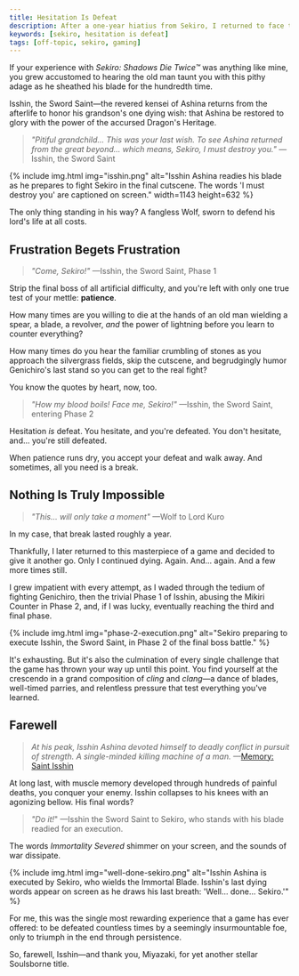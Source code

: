 ```yaml
---
title: Hesitation Is Defeat
description: After a one-year hiatius from Sekiro, I returned to face the final boss—and, through painful persistence, triumphed.
keywords: [sekiro, hesitation is defeat]
tags: [off-topic, sekiro, gaming]
---
```


If your experience with *Sekiro: Shadows Die Twice™* was anything like mine, you grew accustomed to hearing the old man taunt you with this pithy adage as he sheathed his blade for the hundredth time.

Isshin, the Sword Saint—the revered kensei of Ashina returns from the afterlife to honor his grandson's one dying wish: that Ashina be restored to glory with the power of the accursed Dragon's Heritage.

> *"Pitiful grandchild... This was your last wish. To see Ashina returned from the great beyond... which means, Sekiro, I must destroy you."* —Isshin, the Sword Saint

{% include img.html img="isshin.png" alt="Isshin Ashina readies his blade as he prepares to fight Sekiro in the final cutscene. The words 'I must destroy you' are captioned on screen." width=1143 height=632 %}

The only thing standing in his way? A fangless Wolf, sworn to defend his lord's life at all costs.

## Frustration Begets Frustration

> *"Come, Sekiro!"* —Isshin, the Sword Saint, Phase 1

Strip the final boss of all artificial difficulty, and you're left with only one true test of your mettle: **patience**.

How many times are you willing to die at the hands of an old man wielding a spear, a blade, a revolver, *and* the power of lightning before you learn to counter everything?

How many times do you hear the familiar crumbling of stones as you approach the silvergrass fields, skip the cutscene, and begrudgingly humor Genichiro's last stand so you can get to the real fight?

You know the quotes by heart, now, too.

> *"How my blood boils! Face me, Sekiro!"* —Isshin, the Sword Saint, entering Phase 2

Hesitation *is* defeat. You hesitate, and you're defeated. You don't hesitate, and... you're still defeated.

When patience runs dry, you accept your defeat and walk away. And sometimes, all you need is a break.

## Nothing Is Truly Impossible

> *"This... will only take a moment"* —Wolf to Lord Kuro

In my case, that break lasted roughly a year.

Thankfully, I later returned to this masterpiece of a game and decided to give it another go. Only I continued dying. Again. And... again. And a few more times still.

I grew impatient with every attempt, as I waded through the tedium of fighting Genichiro, then the trivial Phase 1 of Isshin, abusing the Mikiri Counter in Phase 2, and, if I was lucky, eventually reaching the third and final phase.

{% include img.html img="phase-2-execution.png" alt="Sekiro preparing to execute Isshin, the Sword Saint, in Phase 2 of the final boss battle." %}

It's exhausting. But it's also the culmination of every single challenge that the game has thrown your way up until this point. You find yourself at the crescendo in a grand composition of *cling* and *clang*—a dance of blades, well-timed parries, and relentless pressure that test everything you've learned.

## Farewell

> *At his peak, Isshin Ashina devoted himself to deadly conflict in pursuit of strength. A single-minded killing machine of a man.* —[Memory: Saint Isshin](https://sekiroshadowsdietwice.wiki.fextralife.com/Memory:+Saint+Isshin)

At long last, with muscle memory developed through hundreds of painful deaths, you conquer your enemy. Isshin collapses to his knees with an agonizing bellow. His final words?

> *"Do it!*" —Isshin the Sword Saint to Sekiro, who stands with his blade readied for an execution.

The words *Immortality Severed* shimmer on your screen, and the sounds of war dissipate.

{% include img.html img="well-done-sekiro.png" alt="Isshin Ashina is executed by Sekiro, who wields the Immortal Blade. Isshin's last dying words appear on screen as he draws his last breath: 'Well... done... Sekiro.'" %}

For me, this was the single most rewarding experience that a game has ever offered: to be defeated countless times by a seemingly insurmountable foe, only to triumph in the end through persistence.

So, farewell, Isshin—and thank you, Miyazaki, for yet another stellar Soulsborne title.

<div class="embed-container">
    <lite-youtube
    videoid="Ewu-Evc_qNc"
    videotitle="I Beat Sekiro: Shadows Die Twice! (And It Only Took Me 1 Year...)"
    ></lite-youtube>
</div>

<script type="module" src="https://cdn.jsdelivr.net/npm/@justinribeiro/lite-youtube@0.6.2/lite-youtube.js" defer>
